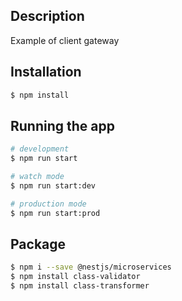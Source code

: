 ## Description
Example of client gateway

## Installation

```bash
$ npm install

```

## Running the app

```bash
# development
$ npm run start

# watch mode
$ npm run start:dev

# production mode
$ npm run start:prod
```

## Package

```bash
$ npm i --save @nestjs/microservices
$ npm install class-validator
$ npm install class-transformer
```